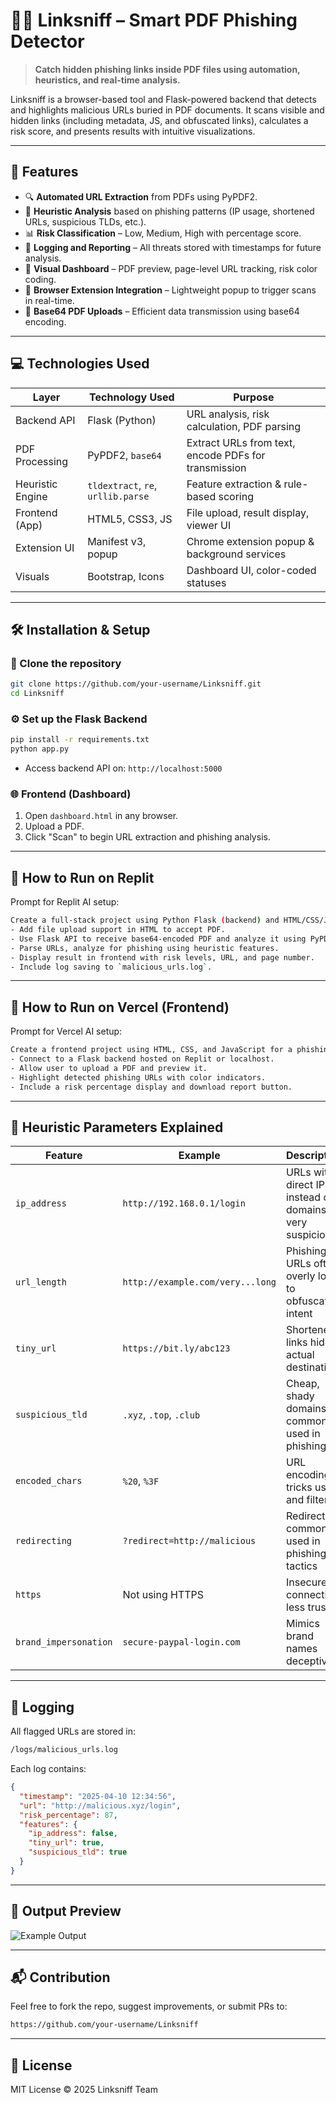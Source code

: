 
# 🕵️‍♂️ Linksniff – Smart PDF Phishing Detector

> **Catch hidden phishing links inside PDF files using automation, heuristics, and real-time analysis.**

Linksniff is a browser-based tool and Flask-powered backend that detects and highlights malicious URLs buried in PDF documents. It scans visible and hidden links (including metadata, JS, and obfuscated links), calculates a risk score, and presents results with intuitive visualizations.

---

## 📌 Features

- 🔍 **Automated URL Extraction** from PDFs using PyPDF2.
- 🧠 **Heuristic Analysis** based on phishing patterns (IP usage, shortened URLs, suspicious TLDs, etc.).
- 📊 **Risk Classification** – Low, Medium, High with percentage score.
- 📂 **Logging and Reporting** – All threats stored with timestamps for future analysis.
- 🧾 **Visual Dashboard** – PDF preview, page-level URL tracking, risk color coding.
- 🧩 **Browser Extension Integration** – Lightweight popup to trigger scans in real-time.
- 🧠 **Base64 PDF Uploads** – Efficient data transmission using base64 encoding.

---

## 💻 Technologies Used

| Layer              | Technology Used     | Purpose                                                                 |
|-------------------|---------------------|-------------------------------------------------------------------------|
| Backend API       | Flask (Python)      | URL analysis, risk calculation, PDF parsing                            |
| PDF Processing    | PyPDF2, `base64`    | Extract URLs from text, encode PDFs for transmission                   |
| Heuristic Engine  | `tldextract`, `re`, `urllib.parse` | Feature extraction & rule-based scoring                         |
| Frontend (App)    | HTML5, CSS3, JS     | File upload, result display, viewer UI                                 |
| Extension UI      | Manifest v3, popup  | Chrome extension popup & background services                           |
| Visuals           | Bootstrap, Icons    | Dashboard UI, color-coded statuses                                     |

---

## 🛠️ Installation & Setup

### 🔽 Clone the repository

```bash
git clone https://github.com/your-username/Linksniff.git
cd Linksniff
```

### ⚙️ Set up the Flask Backend

```bash
pip install -r requirements.txt
python app.py
```

- Access backend API on: `http://localhost:5000`

### 🌐 Frontend (Dashboard)

1. Open `dashboard.html` in any browser.
2. Upload a PDF.
3. Click "Scan" to begin URL extraction and phishing analysis.

---

## 🚀 How to Run on Replit

Prompt for Replit AI setup:
```bash
Create a full-stack project using Python Flask (backend) and HTML/CSS/JS (frontend).
- Add file upload support in HTML to accept PDF.
- Use Flask API to receive base64-encoded PDF and analyze it using PyPDF2.
- Parse URLs, analyze for phishing using heuristic features.
- Display result in frontend with risk levels, URL, and page number.
- Include log saving to `malicious_urls.log`.
```

---

## 🚀 How to Run on Vercel (Frontend)

Prompt for Vercel AI setup:
```bash
Create a frontend project using HTML, CSS, and JavaScript for a phishing detection tool.
- Connect to a Flask backend hosted on Replit or localhost.
- Allow user to upload a PDF and preview it.
- Highlight detected phishing URLs with color indicators.
- Include a risk percentage display and download report button.
```

---

## 🧠 Heuristic Parameters Explained

| Feature             | Example                         | Description                                                       |
|---------------------|----------------------------------|-------------------------------------------------------------------|
| `ip_address`        | `http://192.168.0.1/login`       | URLs with direct IPs instead of domains – very suspicious         |
| `url_length`        | `http://example.com/very...long` | Phishing URLs often overly long to obfuscate intent               |
| `tiny_url`          | `https://bit.ly/abc123`          | Shortened links hide actual destination                           |
| `suspicious_tld`    | `.xyz`, `.top`, `.club`          | Cheap, shady domains commonly used in phishing                   |
| `encoded_chars`     | `%20`, `%3F`                     | URL encoding tricks users and filters                             |
| `redirecting`       | `?redirect=http://malicious`     | Redirection commonly used in phishing tactics                     |
| `https`             | Not using HTTPS                  | Insecure connection, less trusted                                 |
| `brand_impersonation` | `secure-paypal-login.com`      | Mimics brand names deceptively                                    |

---

## 🧾 Logging

All flagged URLs are stored in:

```bash
/logs/malicious_urls.log
```

Each log contains:

```json
{
  "timestamp": "2025-04-10 12:34:56",
  "url": "http://malicious.xyz/login",
  "risk_percentage": 87,
  "features": {
    "ip_address": false,
    "tiny_url": true,
    "suspicious_tld": true
  }
}
```

---

## 📄 Output Preview

![Example Output](https://github.com/your-username/Linksniff/assets/output-preview.png)

---

## 📬 Contribution

Feel free to fork the repo, suggest improvements, or submit PRs to:

```bash
https://github.com/your-username/Linksniff
```

---

## 📜 License

MIT License © 2025 Linksniff Team
